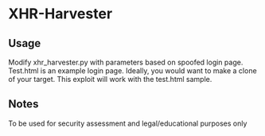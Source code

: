 # XHR-Harvester

## Usage
Modify xhr_harvester.py with parameters based on spoofed login page. Test.html is an example login page. Ideally, you would want to make a clone of your target. This exploit will work with the test.html sample.


## Notes
To be used for security assessment and legal/educational purposes only
